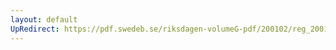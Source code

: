 ```yaml
---
layout: default
UpRedirect: https://pdf.swedeb.se/riksdagen-volumeG-pdf/200102/reg_200102/reg_200102_0037.pdf
---
```

